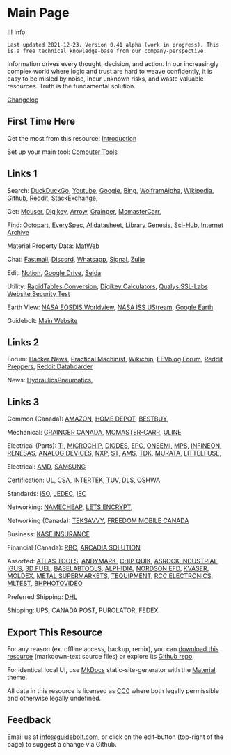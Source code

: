 # Main Page

!!! Info
	
	Last updated 2021-12-23. Version 0.41 alpha (work in progress). This is a free technical knowledge-base from our company-perspective.
	
Information drives every thought, decision, and action. In our increasingly complex world where logic and trust are hard to weave confidently, it is easy to be misled by noise, incur unknown risks, and waste valuable resources. Truth is the fundamental solution.	

[Changelog](/changelog)

## First Time Here

Get the most from this resource: [Introduction](/intro)

Set up your main tool: [Computer Tools](/tools-computer)

## Links 1

Search:
[DuckDuckGo](https://duckduckgo.com/),
[Youtube](https://www.youtube.com/),
[Google](https://www.google.com/),
[Bing](https://www.bing.com),
[WolframAlpha](https://www.wolframalpha.com/),
[Wikipedia](https://en.wikipedia.org),
[Github](https://github.com/),
[Reddit](https://www.reddit.com/),
[StackExchange](https://stackexchange.com/),

Get:
[Mouser](https://www.mouser.ca/),
[Digikey](https://www.digikey.ca/),
[Arrow](https://www.arrow.com/),
[Grainger](https://www.grainger.ca),
[McmasterCarr](https://www.mcmaster.com/),

Find: 
[Octopart](https://octopart.com/),
[EverySpec](http://everyspec.com/),
[Alldatasheet](https://www.alldatasheet.com/), 
[Library Genesis](https://libgen.is/), 
[Sci-Hub](https://sci-hub.st/),
[Internet Archive](https://archive.org/)

Material Property Data: [MatWeb](http://www.matweb.com/)

Chat:
[Fastmail](https://www.fastmail.com),
[Discord](https://discord.com/),
[Whatsapp](https://www.whatsapp.com/),
[Signal](https://signal.org),
[Zulip](https://zulip.com/)

Edit: 
[Notion](https://www.notion.so/),
[Google Drive](https://drive.google.com),
[Sejda](https://www.sejda.com/)

Utility:
[RapidTables Conversion](https://www.rapidtables.com/convert/index.html),
[Digikey Calculators](https://www.digikey.ca/en/resources/online-conversion-calculators),
[Qualys SSL-Labs Website Security Test](https://www.ssllabs.com/ssltest/)

Earth View: 
[NASA EOSDIS Worldview](https://worldview.earthdata.nasa.gov/),
[NASA ISS UStream](https://www.nasa.gov/multimedia/nasatv/iss_ustream.html),
[Google Earth](https://earth.google.com)

Guidebolt:
[Main Website](https://guidebolt.com/)

## Links 2

Forum:
[Hacker News](https://news.ycombinator.com/),
[Practical Machinist](https://www.practicalmachinist.com),
[Wikichip](https://en.wikichip.org/wiki/WikiChip),
[EEVblog Forum](https://www.eevblog.com/forum/),
[Reddit Preppers](https://www.reddit.com/r/preppers/),
[Reddit Datahoarder](https://www.reddit.com/r/DataHoarder/)

News:
[HydraulicsPneumatics](https://www.hydraulicspneumatics.com/),

## Links 3

Common (Canada):
[AMAZON](https://www.amazon.ca/),
[HOME DEPOT](https://www.homedepot.ca), 
[BESTBUY](https://www.bestbuy.ca),

Mechanical:
[GRAINGER CANADA](https://www.grainger.ca), 
[MCMASTER-CARR](https://www.mcmaster.com/),
[ULINE](https://www.uline.ca/)

Electrical (Parts):
[TI](https://www.ti.com/),
[MICROCHIP](https://www.microchip.com/),
[DIODES](https://www.diodes.com/),
[EPC](https://epc-co.com),
[ONSEMI](https://www.onsemi.com/),
[MPS](https://www.monolithicpower.com/),
[INFINEON](https://www.infineon.com/),
[RENESAS](https://www.renesas.com),
[ANALOG DEVICES](https://www.analog.com),
[NXP](https://www.nxp.com/),
[ST](https://www.st.com),
[AMS](https://ams.com),
[TDK](https://www.tdk.com),
[MURATA](https://www.murata.com),
[LITTELFUSE](https://www.littelfuse.com/),

Electrical:
[AMD](https://www.amd.com),
[SAMSUNG](https://www.samsung.com)

Certification:
[UL](https://www.ul.com/),
[CSA](https://www.csagroup.org/),
[INTERTEK](https://www.intertek.com/),
[TUV](https://www.tuv.com/canada/en/),
[DLS](https://www.dlsemc.com/),
[OSHWA](https://certification.oshwa.org/)

Standards:
[ISO](https://www.iso.org),
[JEDEC](https://www.jedec.org/),
[IEC](https://www.iec.ch)

Networking:
[NAMECHEAP](https://www.namecheap.com/),
[LETS ENCRYPT](https://letsencrypt.org/),

Networking (Canada):
[TEKSAVVY](https://www.teksavvy.com/),
[FREEDOM MOBILE CANADA](https://www.freedommobile.ca/en-CA)

Business:
[KASE INSURANCE](https://kaseinsurance.com/)

Financial (Canada):
[RBC](https://www.rbcroyalbank.com),
[ARCADIA SOLUTION](https://www.mytaxexpress.com/t2index.html)

Assorted:
[ATLAS TOOLS](https://www.atlas-machinery.com/),
[ANDYMARK](https://www.andymark.com/),
[CHIP QUIK](https://chipquik.com),
[ASROCK INDUSTRIAL](https://www.asrockind.com/),
[IGUS](https://www.igus.ca),
[3D FUEL](https://www.3dfuel.com/),
[BASELABTOOLS](https://www.baselabtools.com/),
[ALPHIDIA](https://www.quadhands.com/),
[NORDSON EFD](https://www.nordson.com),
[KVASER](https://www.kvaser.com/),
[MOLDEX](https://www.moldex.com),
[METAL SUPERMARKETS](https://www.metalsupermarkets.com),
[TEQUIPMENT](https://www.tequipment.net/),
[RCC ELECTRONICS](https://www.rcce.com/),
[MLTEST](https://www.mltest.com/),
[BHPHOTOVIDEO](https://www.bhphotovideo.com/)

Preferred Shipping:
[DHL](https://www.dhl.com)

Shipping:
UPS,
CANADA POST,
PUROLATOR,
FEDEX

## Export This Resource

For any reason (ex. offline access, backup, remix), you can [download this resource](https://github.com/Guidebolt/knowledge/archive/master.zip) (markdown-text source files) or explore its [Github repo](https://github.com/guidebolt/knowledge/).

For identical local UI, use [MkDocs](https://www.mkdocs.org/) static-site-generator with the [Material](https://squidfunk.github.io/mkdocs-material/) theme.

All data in this resource is licensed as [CC0](https://creativecommons.org/publicdomain/zero/1.0/) where both legally permissible and otherwise legally undefined.

## Feedback

Email us at [info@guidebolt.com](mailto:info@guidebolt.com), or click on the edit-button (top-right of the page) to suggest a change via Github.

